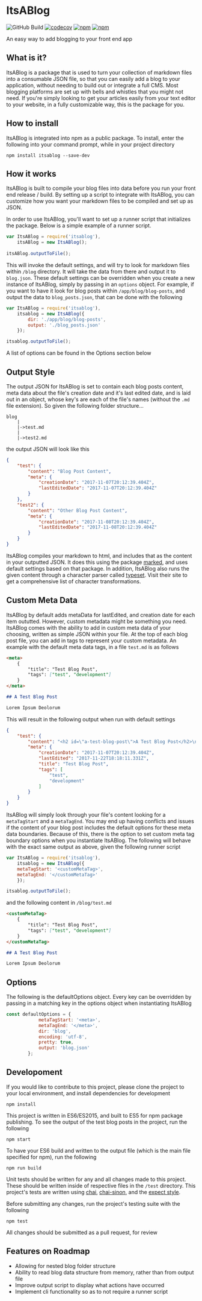 # ItsABlog 
![GitHub Build](https://github.com/brianbrennan/itsablog/actions/workflows/main.yml/badge.svg)
[![codecov](https://codecov.io/gh/brianbrennan/itsablog/branch/master/graph/badge.svg?token=RJA2HOQPL9)](https://codecov.io/gh/brianbrennan/itsablog)
 [![npm](https://img.shields.io/npm/v/itsablog.svg)](https://www.npmjs.com/package/itsablog) [![npm](https://img.shields.io/npm/dm/itsablog.svg)](https://www.npmjs.com/package/itsablog)

An easy way to add blogging to your front end app


## What is it?

ItsABlog is a package that is used to turn your collection of markdown files into a consumable JSON file, so that you can easily add a blog to your application, without needing to build out or integrate a full CMS. Most blogging platforms are set up with bells and whistles that you might not need. If you're simply looking to get your articles easily from your text editor to your website, in a fully customizable way, this is the package for you.

## How to install

ItsABlog is integrated into npm as a public package. To install, enter the following into your command prompt, while in your project directory

```
npm install itsablog --save-dev
```

## How it works

ItsABlog is built to compile your blog files into data before you run your front end release / build. By setting up a script to integrate with ItsABlog, you can customize how you want your markdown files to be compiled and set up as JSON.

In order to use ItsABlog, you'll want to set up a runner script that initializes the package. Below is a simple example of a runner script.

```javascript
var ItsABlog = require('itsablog'),
    itsABlog = new ItsABlog();
    
itsABlog.outputToFile();

```

This will invoke the default settings, and will try to look for markdown files within `/blog` directory. It will take the data from there and output it to `blog.json`. These default settings can be overridden when you create a new instance of ItsABlog, simply by passing in an `options` object. For example, if you want to have it look for blog posts within `/app/blog/blog-posts`, and output the data to `blog_posts.json`, that can be done with the following

```javascript
var ItsABlog = require('itsablog'),
    itsablog = new ItsABlog({
        dir: './app/blog/blog-posts',
        output: './blog_posts.json'
    });

itsablog.outputToFile();
```
A list of options can be found in the Options section below

## Output Style

The output JSON for ItsABlog is set to contain each blog posts content, meta data about the file's creation date and it's last edited date, and is laid out in an object, whose key's are each of the file's names (without the `.md` file extension). So given the following folder structure...

```
blog
    |
    |->test.md
    |
    |->test2.md
```

the output JSON will look like this

```JSON
{
	"test": {
		"content": "Blog Post Content",
		"meta": {
			"creationDate": "2017-11-07T20:12:39.404Z",
			"lastEditedDate": "2017-11-07T20:12:39.404Z"
		}
	},
	"test2": {
		"content": "Other Blog Post Content",
		"meta": {
			"creationDate": "2017-11-08T20:12:39.404Z",
			"lastEditedDate": "2017-11-08T20:12:39.404Z"
		}
	}
}
```
ItsABlog compiles your markdown to html, and includes that as the content in your outputted JSON. It does this using the package [marked](https://github.com/chjj/marked), and uses default settings based on that package. In addition, ItsABlog also runs the given content through a character parser called [typeset](https://blot.im/typeset/). Visit their site to get a comprehensive list of character transformations.

## Custom Meta Data

ItsABlog by default adds metaData for lastEdited, and creation date for each item oututted. However, custom metadata might be something you need. ItsABlog comes with the ability to add in custom meta data of your choosing, written as simple JSON within your file. At the top of each blog post file, you can add in tags to represent your custom metadata. An example with the default meta data tags, in a file `test.md` is as follows

```markdown
<meta>
    {
        "title": "Test Blog Post",
        "tags": ["test", "development"]
    }
</meta>

## A Test Blog Post

Lorem Ipsum Deolorum
```

This will result in the following output when run with default settings

```JSON
{
	"test": {
		"content": "<h2 id=\"a-test-blog-post\">A Test Blog Post</h2>\n<p>Lorem Ipsum Deolorum</p>\n",
		"meta": {
			"creationDate": "2017-11-07T20:12:39.404Z",
			"lastEdited": "2017-11-22T18:18:11.331Z",
			"title": "Test Blog Post",
			"tags": [
				"test",
				"development"
			]
		}
	}
}
```
ItsABlog will simply look through your file's content looking for a `metaTagStart` and a `metaTagEnd`. You may end up having conflicts and issues if the content of your blog post includes the default options for these meta data boundaries. Because of this, there is the option to set custom meta tag boundary options when you instantiate ItsABlog. The following will behave with the exact same output as above, given the following runner script

```javascript
var ItsABlog = require('itsablog'),
    itsablog = new ItsABlog({
	metaTagStart: '<customMetaTag>',
	metaTagEnd: '</customMetaTag>'
    });

itsablog.outputToFile();
```
and the following content in `/blog/test.md`

```markdown
<customMetaTag>
    {
        "title": "Test Blog Post",
        "tags": ["test", "development"]
    }
</customMetaTag>

## A Test Blog Post

Lorem Ipsum Deolorum
```


## Options

The following is the defaultOptions object. Every key can be overridden by passing in a matching key in the options object when instantiating ItsABlog

```javascript
const defaultOptions = {
            metaTagStart: '<meta>',
            metaTagEnd: '</meta>',
            dir: 'blog',
            encoding: 'utf-8',
            pretty: true,
            output: 'blog.json'
        };
```

## Developoment

If you would like to contribute to this project, please clone the project to your local environment, and install dependencies for development

```
npm install
```

This project is written in ES6/ES2015, and built to ES5 for npm package publishing. To see the output of the test blog posts in the project, run the following

```
npm start
```

To have your ES6 build and written to the output file (which is the main file specified for npm), run the following

```
npm run build
```

Unit tests should be written for any and all changes made to this project. These should be written inside of respective files in the `/test` directory. This project's tests are written using [chai](https://chaijs.com), [chai-sinon](https://chaijs.com/plugins/sinon-chai/), and the [expect style](http://chaijs.com/api/bdd/).

Before submitting any changes, run the project's testing suite with the following

```
npm test
```

All changes should be submitted as a pull request, for review

## Features on Roadmap

* Allowing for nested blog folder structure
* Ability to read blog data structure from memory, rather than from output file
* Improve output script to display what actions have occurred
* Implement cli functionality so as to not require a runner script
